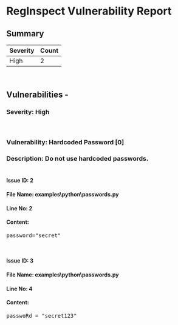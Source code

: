 # **RegInspect Vulnerability Report**



## **Summary**</br>

| **Severity** | **Count** |
| -------- | ----- |
| High | 2 |
</br>

## **Vulnerabilities** -



### **Severity: High**</br>

#### </br>

### **Vulnerability: Hardcoded Password [0]**
### **Description**: Do not use hardcoded passwords.</br></br>

#### **Issue ID**: 2


#### **File Name**: examples\python\passwords.py
#### **Line No**: 2
#### **Content**: 
<pre>
password="secret"
</pre></br>


#### **Issue ID**: 3


#### **File Name**: examples\python\passwords.py
#### **Line No**: 4
#### **Content**: 
<pre>
passwoRd = "secret123"
</pre></br>




